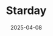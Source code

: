 ---  
layout: startup_page  
title: "Starday"  
id: "starday.com"  
permalink: "/stardaystarday.com04082025/"  
website: "https://www.starday.com"  
funding_round: "Series A"  
funding_amount: "$11M"  
investors: "Slow Ventures, Equal Ventures, Silicon Valley Bank, large global food and beverage companies"  
about: "Starday is an AI-driven food innovation company that uses data to predict consumer needs and develop corresponding products for retail distribution. They partner with retailers and CPG brands to create bespoke products, leveraging AI and human expertise to accelerate product development and launch. Their platform helps retailers grow new categories efficiently."  
markets: "Food and Beverage, AI, Retail"  
hq: "Scottsdale, Arizona, United States"  
founded_year: "2020"  
linkedin: "https://www.linkedin.com/company/starday"  
twitter: "https://twitter.com/stardayfoods"  
instagram: ""  
facebook: "https://www.facebook.com/stardayfoods"  
crunchbase: "https://www.crunchbase.com/organization/starday-foods"  
pitchbook: "https://pitchbook.com/profiles/company/471647-08"  

date_display: "08-Apr-2025"  
date: "2025-04-08"

# SEO Optimization  
meta_title: "Starday - Series A Funding ($11M)"  
meta_description: "Starday, Starday is an AI-driven food innovation company that uses data to predict consumer needs and develop corresponding products for retail distribution. T..."  
meta_keywords: "Starday, Food and Beverage, AI, Retail, Series A funding"  
canonical_url: "https://startup.projectstartups.com/stardaystarday.com04082025/"  
---
